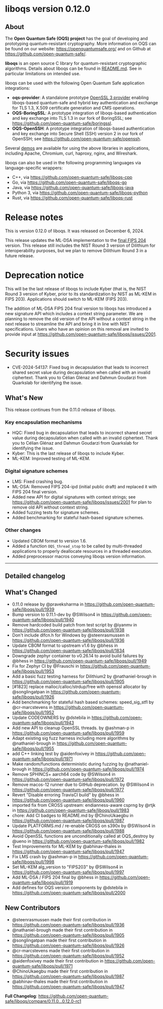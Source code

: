 liboqs version 0.12.0
=====================

About
-----

The **Open Quantum Safe (OQS) project** has the goal of developing and prototyping quantum-resistant cryptography.  More information on OQS can be found on our website: https://openquantumsafe.org/ and on Github at https://github.com/open-quantum-safe/.  

**liboqs** is an open source C library for quantum-resistant cryptographic algorithms.  Details about liboqs can be found in [README.md](https://github.com/open-quantum-safe/liboqs/blob/main/README.md).  See in particular limitations on intended use.

liboqs can be used with the following Open Quantum Safe application integrations:

- **oqs-provider**: A standalone prototype [OpenSSL 3 provider](https://www.openssl.org/docs/manmaster/man7/provider.html) enabling liboqs-based quantum-safe and hybrid key authentication and exchange for TLS 1.3, X.509 certificate generation and CMS operations.
- **OQS-BoringSSL**: A prototype integration of liboqs-based authentication and key exchange into TLS 1.3 in our fork of BoringSSL; see https://github.com/open-quantum-safe/boringssl.
- **OQS-OpenSSH**: A prototype integration of liboqs-based authentication and key exchange into Secure Shell (SSH) version 2 in our fork of OpenSSH; see https://github.com/open-quantum-safe/openssh.

Several [demos](https://github.com/open-quantum-safe/oqs-demos) are available for using the above libraries in applications, including Apache, Chromium, curl, haproxy, nginx, and Wireshark.

liboqs can also be used in the following programming languages via language-specific wrappers:

- C++, via https://github.com/open-quantum-safe/liboqs-cpp
- Go, via https://github.com/open-quantum-safe/liboqs-go
- Java, via https://github.com/open-quantum-safe/liboqs-java
- Python 3, via https://github.com/open-quantum-safe/liboqs-python
- Rust, via https://github.com/open-quantum-safe/liboqs-rust

Release notes
=============

This is version 0.12.0 of liboqs. It was released on December 6, 2024.

This release updates the ML-DSA implementation to the [final FIPS 204](https://csrc.nist.gov/pubs/fips/204/final) version. This release still includes the NIST Round 3 version of Dilithium for interoperability purposes, but we plan to remove Dilithium Round 3 in a future release.

Deprecation notice
==================

This will be the last release of liboqs to include Kyber (that is, the NIST Round 3 version of Kyber, prior to its standardization by NIST as ML-KEM in FIPS 203). Applications should switch to ML-KEM (FIPS 203).

The addition of ML-DSA FIPS 204 final version to liboqs has introduced a new signature API which includes a context string parameter. We are planning to remove the old version of the API without a context string in the next release to streamline the API and bring it in line with NIST specifications. Users who have an opinion on this removal are invited to provide input at https://github.com/open-quantum-safe/liboqs/issues/2001.

Security issues
===============

- CVE-2024-54137: Fixed bug in decapsulation that leads to incorrect shared secret value during decapsulation when called with an invalid ciphertext. Thank you to Célian Glénaz and Dahmun Goudarzi from Quarkslab for identifying the issue.

What's New
----------

This release continues from the 0.11.0 release of liboqs.

### Key encapsulation mechanisms

- HQC: Fixed bug in decapsulation that leads to incorrect shared secret value during decapsulation when called with an invalid ciphertext. Thank you to Célian Glénaz and Dahmun Goudarzi from Quarkslab for identifying the issue.
- Kyber: This is the last release of liboqs to include Kyber.
- ML-KEM: Improved testing of ML-KEM.

### Digital signature schemes

- LMS: Fixed crashing bug.
- ML-DSA: Removed FIPS 204-ipd (initial public draft) and replaced it with FIPS 204 final version.
- Added new API for digital signatures with context strings; see https://github.com/open-quantum-safe/liboqs/issues/2001 for plan to remove old API without context string.
- Added fuzzing tests for signature schemes.
- Added benchmarking for stateful hash-based signature schemes.

### Other changes

- Updated CBOM format to version 1.6.
- Added a function `OQS_thread_stop` to be called by multi-threaded applications to properly deallocate resources in a threaded execution.
- Added preprocessor macros conveying liboqs version information.

---

Detailed changelog
------------------

## What's Changed

* 0.11.0 release by @praveksharma in https://github.com/open-quantum-safe/liboqs/pull/1939
* Bump version to 0.11.1-dev by @SWilson4 in https://github.com/open-quantum-safe/liboqs/pull/1940
* Remove hardcoded build patch from test script by @iyanmv in https://github.com/open-quantum-safe/liboqs/pull/1938
* Don't include dlfcn.h for Windows by @steenrasmussen in https://github.com/open-quantum-safe/liboqs/pull/1936
* Update CBOM format to upstream v1.6 by @bhess in https://github.com/open-quantum-safe/liboqs/pull/1834
* Downgrade zephyr container to v0.26.14 to avoid build failures by @bhess in https://github.com/open-quantum-safe/liboqs/pull/1949
* Fix for Zephyr CI by @Frauschi in https://github.com/open-quantum-safe/liboqs/pull/1953
* Add a basic fuzz testing harness for Dilithium2 by @nathaniel-brough in https://github.com/open-quantum-safe/liboqs/pull/1905
* [#1823] replace malloc/calloc/strdup/free with openssl allocator by @songlingatpan in https://github.com/open-quantum-safe/liboqs/pull/1926
* Add benchmarking for stateful hash based schemes: speed_sig_stfl by @cr-marcstevens in https://github.com/open-quantum-safe/liboqs/pull/1952
* Update CODEOWNERS by @dstebila in https://github.com/open-quantum-safe/liboqs/pull/1943
* Add new API to cleanup OpenSSL threads. by @ashman-p in https://github.com/open-quantum-safe/liboqs/pull/1959
* Adapt existing sig fuzz harness including more algorithms by @nathaniel-brough in https://github.com/open-quantum-safe/liboqs/pull/1955
* add C++ linking test by @aidenfoxivey in https://github.com/open-quantum-safe/liboqs/pull/1971
* Make random/functions deterministic during fuzzing by @nathaniel-brough in https://github.com/open-quantum-safe/liboqs/pull/1974
* Remove SPHINCS+ aarch64 code by @SWilson4 in https://github.com/open-quantum-safe/liboqs/pull/1972
* Remove macos-12 runner due to GitHub deprecation. by @SWilson4 in https://github.com/open-quantum-safe/liboqs/pull/1977
* Revert "Disable erroring TravisCI build" by @bhess in https://github.com/open-quantum-safe/liboqs/pull/1960
* imported fix from CROSS upstream: endianness-aware csprng by @rtjk in https://github.com/open-quantum-safe/liboqs/pull/1983
* chore: Add CI badges to README.md by @ChinoUkaegbu in https://github.com/open-quantum-safe/liboqs/pull/1987
* Update PLATFORMS.md / re-enable CROSS on s390x by @SWilson4 in https://github.com/open-quantum-safe/liboqs/pull/1988
* Avoid OpenSSL functions are unconditionally called at OQS_destroy by @ueno in https://github.com/open-quantum-safe/liboqs/pull/1982
* Test Improvements for ML-KEM by @abhinav-thales in https://github.com/open-quantum-safe/liboqs/pull/1947
* Fix LMS crash by @ashman-p in https://github.com/open-quantum-safe/liboqs/pull/1998
* Set ML-KEM alg_version to "FIPS203" by @SWilson4 in https://github.com/open-quantum-safe/liboqs/pull/1997
* Add ML-DSA / FIPS 204 final by @bhess in https://github.com/open-quantum-safe/liboqs/pull/1919
* Add defines for OQS version components by @dstebila in https://github.com/open-quantum-safe/liboqs/pull/2000

## New Contributors

* @steenrasmussen made their first contribution in https://github.com/open-quantum-safe/liboqs/pull/1936
* @nathaniel-brough made their first contribution in https://github.com/open-quantum-safe/liboqs/pull/1905
* @songlingatpan made their first contribution in https://github.com/open-quantum-safe/liboqs/pull/1926
* @cr-marcstevens made their first contribution in https://github.com/open-quantum-safe/liboqs/pull/1952
* @aidenfoxivey made their first contribution in https://github.com/open-quantum-safe/liboqs/pull/1971
* @ChinoUkaegbu made their first contribution in https://github.com/open-quantum-safe/liboqs/pull/1987
* @abhinav-thales made their first contribution in https://github.com/open-quantum-safe/liboqs/pull/1947

**Full Changelog**: https://github.com/open-quantum-safe/liboqs/compare/0.11.0...0.12.0-rc1
